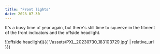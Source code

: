 ```yaml
---
title: "Front lights"
date: 2023-07-30
---
```


It's a busy time of year again, but there's still time to squeeze in the fitment of the front indicators and the offside headlight.

![offside headlight]({{ '/assets/PXL_20230730_183103729.jpg' | relative_url }})
